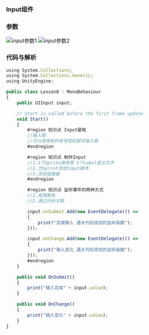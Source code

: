 ### Input组件 

### 参数
![input参数1](https://github.com/NatsunoKoide/natsunokoide.github.io/assets/137853852/531345f0-7ac1-4ebf-9c3f-6cde944796de)
![input参数2](https://github.com/NatsunoKoide/natsunokoide.github.io/assets/137853852/e52ef3c0-5b14-45a2-9a6f-c7f1eee0ea3a)

### 代码与解析
```js
using System.Collections;
using System.Collections.Generic;
using UnityEngine;

public class Lesson8 : MonoBehaviour
{
    public UIInput input;

    // Start is called before the first frame update
    void Start()
    {
        #region 知识点 Input是啥
        //输入框
        //可以用来制作账号密码聊天输入框
        #endregion

        #region 知识点 制作Input
        //1.1个Sprite做背景 1个Label显示文字
        //2.为Sprint添加Input脚本
        //3.添加碰撞器
        #endregion

        #region 知识点 监听事件的两种方式
        //1.拖曳脚本
        //2.通过代码关联

        input.onSubmit.Add(new EventDelegate(() =>
        {
            print("完成输入 通关代码添加的监听函数");
        }));

        input.onChange.Add(new EventDelegate(() =>
        {
            print("输入变化 通关代码添加的监听函数");
        }));
        #endregion
    }

    public void OnSubmit()
    {
        print("输入完成" + input.value);
    }

    public void OnChange()
    {
        print("输入变化" + input.value);
    }
}
```